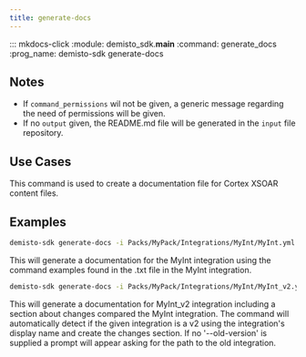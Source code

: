 ```yaml
---
title: generate-docs
---
```



::: mkdocs-click
    :module: demisto_sdk.__main__
    :command: generate_docs
    :prog_name: demisto-sdk generate-docs

## Notes

* If `command_permissions` wil not be given, a generic message regarding the need of permissions will be given.
* If no `output` given, the README.md file will be generated in the `input` file repository.

## Use Cases

This command is used to create a documentation file for Cortex XSOAR content files.

## Examples

```bash
demisto-sdk generate-docs -i Packs/MyPack/Integrations/MyInt/MyInt.yml -e Packs/MyPack/Integrations/MyInt/command_exmaple.txt
```

This will generate a documentation for the MyInt integration using the command examples found in the .txt file in the MyInt integration.

```bash
demisto-sdk generate-docs -i Packs/MyPack/Integrations/MyInt/MyInt_v2.yml --old-version Packs/MyPack/Integrations/MyInt/MyInt.yml
```

This will generate a documentation for MyInt_v2 integration including a section about changes compared the MyInt integration.
The command will automatically detect if the given integration is a v2 using the integration's display name and create the changes section.
If no '--old-version' is supplied a prompt will appear asking for the path to the old integration.
